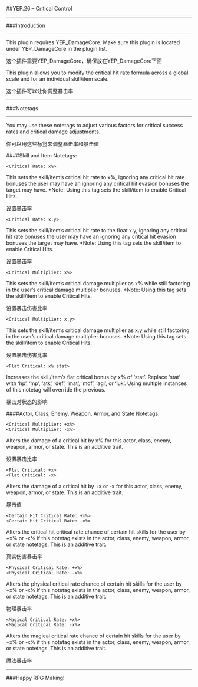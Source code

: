 ##YEP.26 – Critical Control
***
###Introduction
***

This plugin requires YEP_DamageCore.
Make sure this plugin is located under YEP_DamageCore in the plugin list.

这个插件需要YEP_DamageCore，确保放在YEP_DamageCore下面

This plugin allows you to modify the critical hit rate formula across a global scale and for an individual skill/item scale.

这个插件可以让你调整暴击率

***
###Notetags
***

You may use these notetags to adjust various factors for critical success rates and critical damage adjustments.

你可以用这些标签来调整暴击率和暴击值

####Skill and Item Notetags:

	<Critical Rate: x%>
This sets the skill/item’s critical hit rate to x%, ignoring any critical hit rate bonuses the user may have an ignoring any critical hit evasion bonuses the target may have.
*Note: Using this tag sets the skill/item to enable Critical Hits.

设置暴击率

	<Critical Rate: x.y>
This sets the skill/item’s critical hit rate to the float x.y, ignoring any critical hit rate bonuses the user may have an ignoring any critical hit evasion bonuses the target may have.
*Note: Using this tag sets the skill/item to enable Critical Hits.

设置暴击率

	<Critical Multiplier: x%>
This sets the skill/item’s critical damage multiplier as x% while still factoring in the user’s critical damage multiplier bonuses.
*Note: Using this tag sets the skill/item to enable Critical Hits.

设置暴击伤害比率

	<Critical Multiplier: x.y>
This sets the skill/item’s critical damage multiplier as x.y while still factoring in the user’s critical damage multiplier bonuses.
*Note: Using this tag sets the skill/item to enable Critical Hits.

设置暴击伤害比率

	<Flat Critical: x% stat>
Increases the skill/item’s flat critical bonus by x% of ‘stat’. Replace ‘stat’ with ‘hp’, ‘mp’, ‘atk’, ‘def’, ‘mat’, ‘mdf’, ‘agi’, or ‘luk’. Using multiple instances of this notetag will override the previous.

暴击对状态的影响

####Actor, Class, Enemy, Weapon, Armor, and State Notetags:

	<Critical Multiplier: +x%>
	<Critical Multiplier: -x%>
Alters the damage of a critical hit by x% for this actor, class, enemy, weapon, armor, or state. This is an additive trait.

设置暴击比率

	<Flat Critical: +x>
	<Flat Critical: -x>
Alters the damage of a critical hit by +x or -x for this actor, class, enemy, weapon, armor, or state. This is an additive trait.

暴击值

	<Certain Hit Critical Rate: +x%>
	<Certain Hit Critical Rate: -x%>
Alters the critical hit critical rate chance of certain hit skills for the user by +x% or -x% if this notetag exists in the actor, class, enemy, weapon, armor, or state notetags. This is an additive trait.

真实伤害暴击率

	<Physical Critical Rate: +x%>
	<Physical Critical Rate: -x%>
Alters the physical critical rate chance of certain hit skills for the user by +x% or -x% if this notetag exists in the actor, class, enemy, weapon, armor, or state notetags. This is an additive trait.

物理暴击率

	<Magical Critical Rate: +x%>
	<Magical Critical Rate: -x%>
Alters the magical critical rate chance of certain hit skills for the user by +x% or -x% if this notetag exists in the actor, class, enemy, weapon, armor, or state notetags. This is an additive trait.

魔法暴击率

***
###Happy RPG Making!